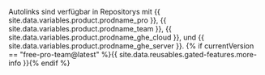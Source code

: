 Autolinks sind verfügbar in Repositorys mit {{ site.data.variables.product.prodname_pro }}, {{ site.data.variables.product.prodname_team }}, {{ site.data.variables.product.prodname_ghe_cloud }}, und {{ site.data.variables.product.prodname_ghe_server }}. {% if currentVersion == "free-pro-team@latest" %}{{ site.data.reusables.gated-features.more-info }}{% endif %}
